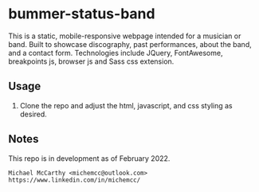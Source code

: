 # bummer-status-band
This is a static, mobile-responsive webpage intended for a musician or band. Built to showcase discography, past performances, about the band, and a contact form. Technologies include JQuery, FontAwesome, breakpoints js, browser js and Sass css extension.

## Usage
1. Clone the repo and adjust the html, javascript, and css styling as desired.

## Notes
This repo is in development as of February 2022.

    Michael McCarthy <michemcc@outlook.com>
    https://www.linkedin.com/in/michemcc/
